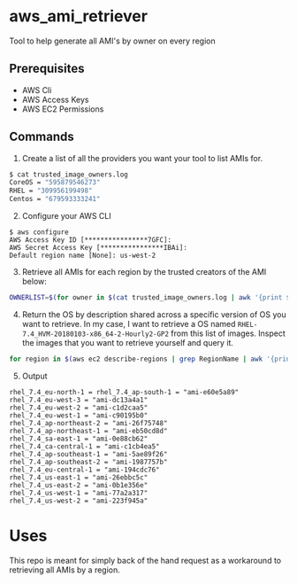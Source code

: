 # aws_ami_retriever 
Tool to help generate all AMI's by owner on every region

## Prerequisites
 - AWS Cli 
 - AWS Access Keys
 - AWS EC2 Permissions

## Commands

1. Create a list of all the providers you want your tool to list AMIs for.

```bash
$ cat trusted_image_owners.log
CoreOS = "595879546273"
RHEL = "309956199498"
Centos = "679593333241"
```

2. Configure your AWS CLI

```
$ aws configure
AWS Access Key ID [****************7GFC]:
AWS Secret Access Key [****************IBAi]:
Default region name [None]: us-west-2
```

3. Retrieve all AMIs for each region by the trusted creators of the AMI below:

```bash
OWNERLIST=$(for owner in $(cat trusted_image_owners.log | awk '{print $3}'); do echo "--owner $owner";done | xargs); for region in $(aws ec2 describe-regions | grep RegionName | awk '{print $2}'); do aws ec2 describe-images --filters Name=virtualization-type,Values=hvm --region ${region//\"} $OWNERLIST > describe-images.${region//\"}.log; done
```

4. Return the OS by description shared across a specific version of OS you want to retrieve. In my case, I want to retrieve a OS named `RHEL-7.4_HVM-20180103-x86_64-2-Hourly2-GP2` from this list of images. Inspect the images that you want to retrieve yourself and query it.

```bash
for region in $(aws ec2 describe-regions | grep RegionName | awk '{print $2}'); do echo -n "rhel_7.4_${region//\"} = "; jq '.Images[] | select(.Name =="RHEL-7.4_HVM-20180103-x86_64-2-Hourly2-GP2") | .ImageId' describe-images.${region//\"}.log; done
```

5. Output

```
rhel_7.4_eu-north-1 = rhel_7.4_ap-south-1 = "ami-e60e5a89"
rhel_7.4_eu-west-3 = "ami-dc13a4a1"
rhel_7.4_eu-west-2 = "ami-c1d2caa5"
rhel_7.4_eu-west-1 = "ami-c90195b0"
rhel_7.4_ap-northeast-2 = "ami-26f75748"
rhel_7.4_ap-northeast-1 = "ami-eb50cd8d"
rhel_7.4_sa-east-1 = "ami-0e88cb62"
rhel_7.4_ca-central-1 = "ami-c1cb4ea5"
rhel_7.4_ap-southeast-1 = "ami-5ae89f26"
rhel_7.4_ap-southeast-2 = "ami-1987757b"
rhel_7.4_eu-central-1 = "ami-194cdc76"
rhel_7.4_us-east-1 = "ami-26ebbc5c"
rhel_7.4_us-east-2 = "ami-0b1e356e"
rhel_7.4_us-west-1 = "ami-77a2a317"
rhel_7.4_us-west-2 = "ami-223f945a"
```

# Uses

This repo is meant for simply back of the hand request as a workaround to retrieving all AMIs by a region.
